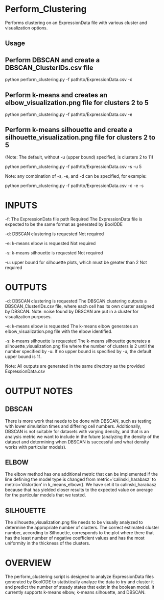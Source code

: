 # Perform_Clustering

Performs clustering on an ExpressionData file with various cluster and visualization options. 

## Usage

## Perform DBSCAN and create a DBSCAN_ClusterIDs.csv file

python perform_clustering.py -f path/to/ExpressionData.csv -d

## Perform k-means and creates an elbow_visualization.png file for clusters 2 to 5

python perform_clustering.py -f path/to/ExpressionData.csv -e

## Perform k-means silhouette and create a silhouette_visualization.png file for clusters 2 to 5
(Note: The default, without -u (upper bound) specified, is clusters 2 to 11)

python perform_clustering.py -f path/to/ExpressionData.csv -s -u 5

Note: any combination of -s, -e, and -d can be specified, for example:

python perform_clustering.py -f path/to/ExpressionData.csv -d -e -s


# INPUTS

-f: The ExpressionData file path
Required
The ExpressionData file is expected to be the same format as generated by BoolODE

-d: DBSCAN clustering is requested
Not required

-e: k-means elbow is requested
Not required

-s: k-means silhouette is requested
Not required

-u: upper bound for silhouette plots, which must be greater than 2
Not required


# OUTPUTS

-d: DBSCAN clustering is requested
The DBSCAN clustering outputs a DBSCAN_ClusterIDs.csv file, where each cell has its own cluster assigned by DBSCAN. Note: noise found by DBSCAN are put in a cluster for visualization purposes.

-e: k-means elbow is requested
The k-means elbow generates an elbow_visualization.png file with the elbow identified.

-s: k-means silhouette is requested
The k-means silhouette generates a silhouette_visualization.png file where the number of clusters is 2 until the number specified by -u. If no upper bound is specified by -u, the default upper bound is 11.

Note: All outputs are generated in the same directory as the provided ExpressionData.csv


# OUTPUT NOTES

## DBSCAN 

There is more work that needs to be done with DBSCAN, such as testing with lower simulation times and differing cell numbers. Additionally, DBSCAN is not suitable for datasets with varying density, and that is an analysis metric we want to include in the future (analyzing the density of the dataset and determining when DBSCAN is successful and what density works with particular models).

## ELBOW

The elbow method has one additional metric that can be implemented if the line defining the model type is changed from metric='calinski_harabasz' to metric='distortion’ in k_means_elbow(). We have set it to calinski_harabasz because that has yielded closer results to the expected value on average for the particular models that we tested.

## SILHOUETTE

The silhouette_visualization.png file needs to be visually analyzed to determine the appropriate number of clusters. The correct estimated cluster number, according to Silhouette, corresponds to the plot where there that has the least number of negative coefficient values and has the most uniformity in the thickness of the clusters.


# OVERVIEW

The perform_clustering script is designed to analyze ExpressionData files generated by BoolODE to statistically analyze the data to try and cluster it and predict the number of steady states that exist in the boolean model. It currently supports k-means elbow, k-means silhouette, and DBSCAN.
